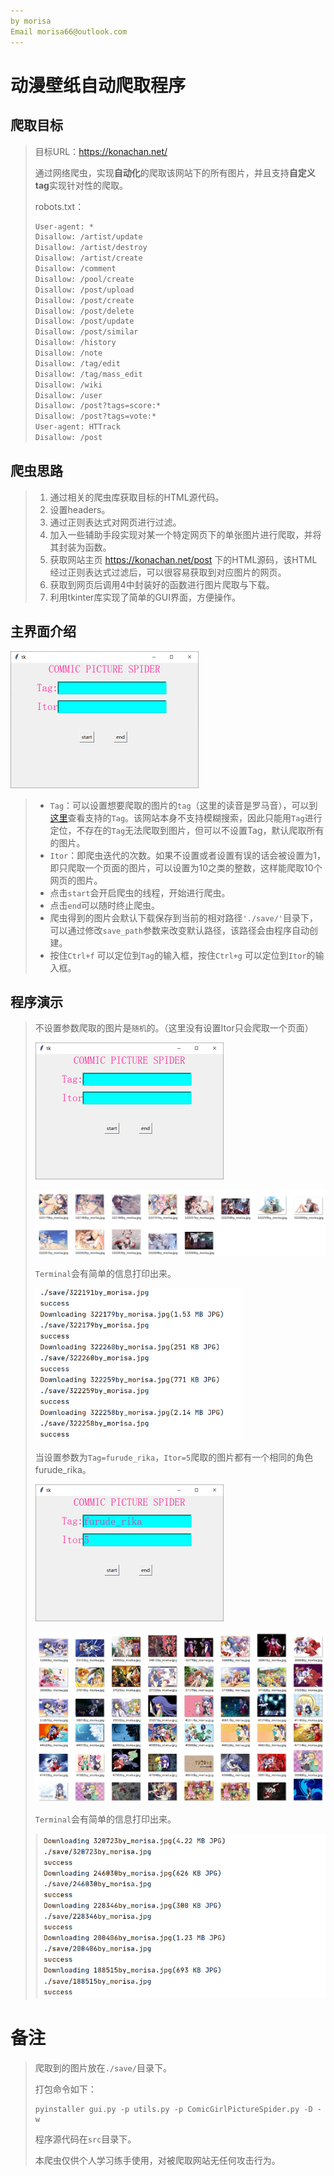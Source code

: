 ```yaml
---
by morisa
Email morisa66@outlook.com
---
```


# 动漫壁纸自动爬取程序

## 爬取目标

> 目标URL：https://konachan.net/
>
> 通过网络爬虫，实现**自动化**的爬取该网站下的所有图片，并且支持**自定义tag**实现针对性的爬取。
>
> robots.txt：
>
> ~~~txt
> User-agent: *
> Disallow: /artist/update
> Disallow: /artist/destroy
> Disallow: /artist/create
> Disallow: /comment
> Disallow: /pool/create
> Disallow: /post/upload
> Disallow: /post/create
> Disallow: /post/delete
> Disallow: /post/update
> Disallow: /post/similar
> Disallow: /history
> Disallow: /note
> Disallow: /tag/edit
> Disallow: /tag/mass_edit
> Disallow: /wiki
> Disallow: /user
> Disallow: /post?tags=score:*
> Disallow: /post?tags=vote:*
> User-agent: HTTrack
> Disallow: /post
> ~~~

## 爬虫思路

> 1. 通过相关的爬虫库获取目标的HTML源代码。
> 2. 设置headers。
> 3. 通过正则表达式对网页进行过滤。
> 4. 加入一些辅助手段实现对某一个特定网页下的单张图片进行爬取，并将其封装为函数。
> 5. 获取网站主页 https://konachan.net/post 下的HTML源码，该HTML经过正则表达式过滤后，可以很容易获取到对应图片的网页。
> 6. 获取到网页后调用4中封装好的函数进行图片爬取与下载。
> 7. 利用tkinter库实现了简单的GUI界面，方便操作。

## 主界面介绍

<img src="readme.assets/image-20210125005831845.png" alt="image-20210125005831845" style="zoom:50%;" />

> - `Tag`：可以设置想要爬取的图片的`tag`（这里的读音是罗马音），可以到[这里](https://konachan.net/tag?order=date)查看支持的`Tag`。该网站本身不支持模糊搜索，因此只能用`Tag`进行定位，不存在的`Tag`无法爬取到图片，但可以不设置Tag，默认爬取所有的图片。
> - `Itor`：即爬虫迭代的次数。如果不设置或者设置有误的话会被设置为1，即只爬取一个页面的图片，可以设置为10之类的整数，这样能爬取10个网页的图片。
> - 点击`start`会开启爬虫的线程，开始进行爬虫。
> - 点击`end`可以随时终止爬虫。
> - 爬虫得到的图片会默认下载保存到当前的相对路径`'./save/'`目录下，可以通过修改`save_path`参数来改变默认路径，该路径会由程序自动创建。
> - 按住`Ctrl+f` 可以定位到`Tag`的输入框，按住`Ctrl+g` 可以定位到`Itor`的输入框。

## 程序演示

> 不设置参数爬取的图片是`随机`的。（这里没有设置Itor只会爬取一个页面）
>
> <img src="readme.assets/image-20210125005831845.png" alt="image-20210125005831845" style="zoom:50%;" />
>
> ![image-20210125010527964](readme.assets/image-20210125010527964.png)
>
> `Terminal`会有简单的信息打印出来。
>
> <img src="readme.assets/image-20210125010214364.png" alt="image-20210125010214364" style="zoom: 67%;" />
>
> 当设置参数为`Tag=furude_rika`，`Itor=5`爬取的图片都有一个相同的角色furude_rika。
>
> <img src="readme.assets/image-20210125004058534.png" alt="image-20210125004058534" style="zoom: 50%;" />
>
> ![image-20210125005413807](readme.assets/image-20210125005413807.png)
>
> `Terminal`会有简单的信息打印出来。
>
> <img src="readme.assets/image-20210125005558676.png" alt="image-20210125005558676" style="zoom:67%;" />

# 备注

> 爬取到的图片放在`./save/`目录下。
>
> 打包命令如下：
>
> ~~~
> pyinstaller gui.py -p utils.py -p ComicGirlPictureSpider.py -D -w
> ~~~
>
> 程序源代码在`src`目录下。
>
> 本爬虫仅供个人学习练手使用，对被爬取网站无任何攻击行为。


